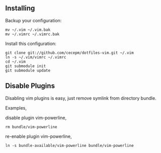 ## Installing

Backup your configuration:

    mv ~/.vim ~/.vim.bak
    mv ~/.vimrc ~/.vimrc.bak

Install this configuration:

    git clone git://github.com/cecepm/dotfiles-vim.git ~/.vim
    ln -s ~/.vim/vimrc ~/.vimrc
    cd ~/.vim
    git submodule init
    git submodule update

## Disable Plugins

Disabling vim plugins is easy, just remove symlink from directory bundle.

Examples,

disable plugin vim-powerline,

    rm bundle/vim-powerline

re-enable plugin vim-powerline,

    ln -s bundle-available/vim-powerline bundle/vim-powerline
